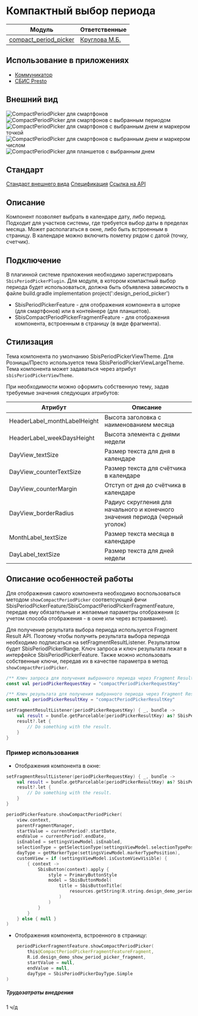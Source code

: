 # Компактный выбор периода

|Модуль|Ответственные|
|--|-------------|
[compact_period_picker](design_period_picker/src/main/kotlin/ru/tensor/sbis/design/period_picker/view/period_picker/details/ui/mode/month)|[Круглова М.Б.](https://online.sbis.ru/person/8a7248e7-b4b2-4c2e-a988-3534eab414f8)

## Использование в приложениях
- [Коммуникатор](https://git.sbis.ru/mobileworkspace/apps/droid/communicator)
- [СБИС Presto](https://git.sbis.ru/mobileworkspace/apps/droid/retail)

## Внешний вид
![CompactPeriodPicker для смартфонов](doc_resources/compact_period_picker_smartphone.png)
![CompactPeriodPicker для смартфонов с выбранным периодом](doc_resources/compact_period_picker_smartphone_select_period.png)
![CompactPeriodPicker для смартфонов с выбранным днем и маркером точкой](doc_resources/compact_period_picker_smartphone_select_day_marker_dot.png)
![CompactPeriodPicker для смартфонов с выбранным днем и маркером числом](doc_resources/compact_period_picker_smartphone_select_day_marker_counters.png)
![CompactPeriodPicker для планшетов с выбранным днем](doc_resources/compact_period_picker_tablet.png)

## Стандарт
[Стандарт внешнего вида](http://axure.tensor.ru/StandardsV8/%D0%BA%D0%BE%D0%BC%D0%BF%D0%B0%D0%BA%D1%82%D0%BD%D1%8B%D0%B9_%D0%B2%D1%8B%D0%B1%D0%BE%D1%80_%D0%BF%D0%B5%D1%80%D0%B8%D0%BE%D0%B4%D0%B0_23_3100.html)
[Спецификация](https://n.sbis.ru/article/3dad3ee3-59e4-4831-ae39-b8ef9b9d12e6)
[Ссылка на API](https://online.sbis.ru/article/87e638c8-c31e-4c55-bf5c-201823775574)

## Описание
Компонент позволяет выбрать в календаре дату, либо период. Подходит для участков системы, где требуется выбор даты
в пределах месяца.
Может располагаться в окне, либо быть встроенным в страницу.
В календаре можно включить пометку рядом с датой (точку, счетчик).

## Подключение
В плагинной системе приложения необходимо зарегистрировать `SbisPeriodPickerPlugin`.
Для модуля, в котором компактный выбор периода будет использоваться, должна быть объявлена зависимость в файле
build.gradle implementation project(':design_period_picker')
- SbisPeriodPickerFeature - для отображения компонента в шторке (для смартфонов) или в контейнере (для планшетов).
- SbisCompactPeriodPickerFragmentFeature - для отображения компонента, встроенным в страницу (в виде фрагмента).

## Стилизация
Тема компонента по умолчанию SbisPeriodPickerViewTheme.
Для Розницы/Престо используется тема SbisPeriodPickerViewLargeTheme.
Тема компонента может задаваться через атрибут `sbisPeriodPickerViewTheme`.

При необходимости можно оформить собственную тему, задав требуемые значения следующих атрибутов:

|Атрибут|Описание|
|-------|--|
|HeaderLabel_monthLabelHeight|Высота заголовка с наименованием месяца|  
|HeaderLabel_weekDaysHeight|Высота элемента с днями недели|
|DayView_textSize|Размер текста для дня в календаре|  
|DayView_counterTextSize|Размер текста для счётчика в календаре|  
|DayView_counterMargin|Отступ от дня до счётчика в календаре|  
|DayView_borderRadius|Радиус скругления для начального и конечного значения периода (черный уголок)|  
|MonthLabel_textSize|Размер текста месяца в календаре|
|DayLabel_textSize|Размер текста для дней недели|

## Описание особенностей работы
Для отображения самого компонента необходимо воспользоваться методом `showCompactPeriodPicker` соответсующей
фичи SbisPeriodPickerFeature/SbisCompactPeriodPickerFragmentFeature, передав ему обязательные и желаемые параметры
отображения (с учетом способа отображения - в окне или через встраивание).

Для получение результата выбора периода используется Fragment Result API. Поэтому чтобы получить результата выбора
периода необходимо подписаться на setFragmentResultListener. Результатом будет SbisPeriodPickerRange.
Ключ запроса и ключ результата лежат в интерфейсе SbisPeriodPickerFeature.
Также можно использовать собственные ключи, передав их в качестве параметра в метод `showCompactPeriodPicker`.
```kotlin
/** Ключ запроса для получения выбранного периода через Fragment Result API. */
const val periodPickerRequestKey = "compactPeriodPickerRequestKey"

/** Ключ результата для получения выбранного периода через Fragment Result API. */
const val periodPickerResultKey = "compactPeriodPickerResultKey"
```

```kotlin
setFragmentResultListener(periodPickerRequestKey) { _, bundle ->
    val result = bundle.getParcelable(periodPickerResultKey) as? SbisPeriodPickerRange
    result?.let {
        // Do something with the result.
    }
}
```

### Пример использования
- Отображения компонента в окне:
```kotlin
setFragmentResultListener(periodPickerRequestKey) { _, bundle ->
    val result = bundle.getParcelable(periodPickerResultKey) as? SbisPeriodPickerRange
    result?.let {
        // Do something with the result.
    }
}

periodPickerFeature.showCompactPeriodPicker(
    view.context,
    parentFragmentManager,
    startValue = currentPeriod?.startDate,
    endValue = currentPeriod?.endDate,
    isEnabled = settingsViewModel.isEnabled,
    selectionType = getSelectionType(settingsViewModel.selectionTypePosition),
    dayType = getMarkerType(settingsViewModel.markerTypePosition),
    customView = if (settingsViewModel.isCustomViewVisible) {
        { context -> 
            SbisButton(context).apply { 
                style = PrimaryButtonStyle
                model = SbisButtonModel(
                    title = SbisButtonTitle(
                        resources.getString(R.string.design_demo_period_picker_custom_button)
                    )
                )
            }
        }
    } else { null }
)
```
- Отображения компонента, встроенного в страницу:
```kotlin
    periodPickerFragmentFeature.showCompactPeriodPicker(
        this@CompactPeriodPickerFragmentFeatureFragment,
        R.id.design_demo_show_period_picker_fragment,
        startValue = null,
        endValue = null,
        dayType = SbisPeriodPickerDayType.Simple
)
```

##### Трудозатраты внедрения
1 ч/д
